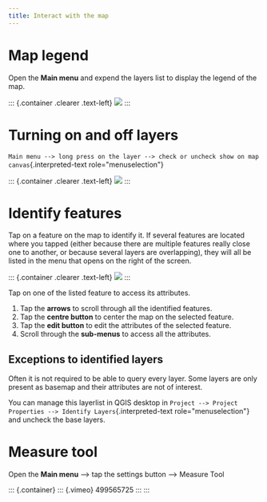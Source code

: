 ```yaml
---
title: Interact with the map
---
```


Map legend
==========

Open the **Main menu** and expend the layers list to display the legend
of the map.

::: {.container .clearer .text-left}
![](/assets/images/user-guide_legend.png)
:::

Turning on and off layers
=========================

`Main menu --> long press on the layer --> check or uncheck show on map canvas`{.interpreted-text
role="menuselection"}

::: {.container .clearer .text-left}
![](/assets/images/turning_on_off.webp)
:::

Identify features
=================

Tap on a feature on the map to identify it. If several features are
located where you tapped (either because there are multiple features
really close one to another, or because several layers are overlapping),
they will all be listed in the menu that opens on the right of the
screen.

::: {.container .clearer .text-left}
![](/assets/images/identify_features.webp)
:::

Tap on one of the listed feature to access its attributes.

1.  Tap the **arrows** to scroll through all the identified features.
2.  Tap the **centre button** to center the map on the selected feature.
3.  Tap the **edit button** to edit the attributes of the selected
    feature.
4.  Scroll through the **sub-menus** to access all the attributes.

Exceptions to identified layers
-------------------------------

Often it is not required to be able to query every layer. Some layers
are only present as basemap and their attributes are not of interest.

You can manage this layerlist in QGIS desktop in
`Project --> Project Properties --> Identify Layers`{.interpreted-text
role="menuselection"} and uncheck the base layers.

Measure tool
============

Open the **Main menu** \--\> tap the settings button \--\> Measure Tool

::: {.container}
::: {.vimeo}
499565725
:::
:::
